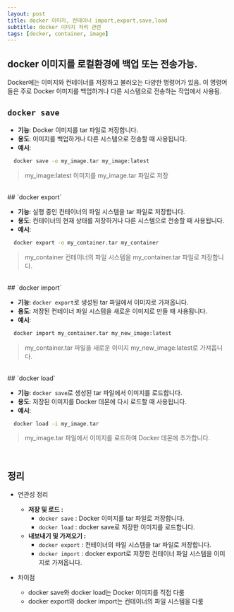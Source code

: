 ```yaml
---
layout: post
title: docker 이미지, 컨테이너 import,export,save,load
subtitle: docker 이미지 처리 관련
tags: [docker, container, image]
---
```


## docker 이미지를 로컬환경에 백업 또는 전송가능.

Docker에는 이미지와 컨테이너를 저장하고 불러오는 다양한 명령어가 있음. 
이 명령어들은 주로 Docker 이미지를 백업하거나 다른 시스템으로 전송하는 작업에서 사용됨.

## `docker save`

- **기능**: Docker 이미지를 tar 파일로 저장합니다.
- **용도**: 이미지를 백업하거나 다른 시스템으로 전송할 때 사용됩니다.
- **예시**:
```bash
  docker save -o my_image.tar my_image:latest
```
> my_image:latest 이미지를 my_image.tar 파일로 저장

<br>
## `docker export`

- **기능**: 실행 중인 컨테이너의 파일 시스템을 tar 파일로 저장합니다.
- **용도**: 컨테이너의 현재 상태를 저장하거나 다른 시스템으로 전송할 때 사용됩니다.
- **예시**:
```bash
  docker export -o my_container.tar my_container
```
> my_container 컨테이너의 파일 시스템을 my_container.tar 파일로 저장합니다.

<br>
## `docker import`

- **기능**: `docker export`로 생성된 tar 파일에서 이미지로 가져옵니다.
- **용도**: 저장된 컨테이너 파일 시스템을 새로운 이미지로 만들 때 사용됩니다.
- **예시**:
```bash
  docker import my_container.tar my_new_image:latest
```
> my_container.tar 파일을 새로운 이미지 my_new_image:latest로 가져옵니다.

<br>
## `docker load`

- **기능**: `docker save`로 생성된 tar 파일에서 이미지를 로드합니다.
- **용도**: 저장된 이미지를 Docker 데몬에 다시 로드할 때 사용됩니다.
- **예시**:
```bash
  docker load -i my_image.tar
```
> my_image.tar 파일에서 이미지를 로드하여 Docker 데몬에 추가합니다.

<br>

## 정리
- 연관성 정리
  - **저장 및 로드 :**
    - `docker save` : Docker 이미지를 tar 파일로 저장합니다.
    - `docker load` : docker save로 저장한 이미지를 로드합니다.
  - **내보내기 및 가져오기 :**
    - `docker export` : 컨테이너의 파일 시스템을 tar 파일로 저장합니다.
    - `docker import` : docker export로 저장한 컨테이너 파일 시스템을 이미지로 가져옵니다.

- 차이점
  - docker save와 docker load는 Docker 이미지를 직접 다룸
  - docker export와 docker import는 컨테이너의 파일 시스템을 다룸